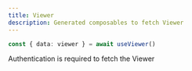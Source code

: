 ```yaml
---
title: Viewer
description: Generated composables to fetch Viewer
---
```


```ts twoslash
const { data: viewer } = await useViewer()
```
Authentication is required to fetch the Viewer

